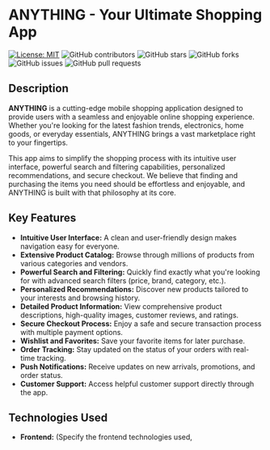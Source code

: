 # ANYTHING - Your Ultimate Shopping App

[![License: MIT](https://img.shields.io/badge/License-MIT-yellow.svg)](https://opensource.org/licenses/MIT)
![GitHub contributors](https://img.shields.io/github/contributors/YOUR_GITHUB_USERNAME/ANYTHING)
![GitHub stars](https://img.shields.io/github/stars/YOUR_GITHUB_USERNAME/ANYTHING)
![GitHub forks](https://img.shields.io/github/forks/YOUR_GITHUB_USERNAME/ANYTHING)
![GitHub issues](https://img.shields.io/github/issues/YOUR_GITHUB_USERNAME/ANYTHING)
![GitHub pull requests](https://img.shields.io/github/pulls/YOUR_GITHUB_USERNAME/ANYTHING)

## Description

**ANYTHING** is a cutting-edge mobile shopping application designed to provide users with a seamless and enjoyable online shopping experience. Whether you're looking for the latest fashion trends, electronics, home goods, or everyday essentials, ANYTHING brings a vast marketplace right to your fingertips.

This app aims to simplify the shopping process with its intuitive user interface, powerful search and filtering capabilities, personalized recommendations, and secure checkout. We believe that finding and purchasing the items you need should be effortless and enjoyable, and ANYTHING is built with that philosophy at its core.

## Key Features

* **Intuitive User Interface:** A clean and user-friendly design makes navigation easy for everyone.
* **Extensive Product Catalog:** Browse through millions of products from various categories and vendors.
* **Powerful Search and Filtering:** Quickly find exactly what you're looking for with advanced search filters (price, brand, category, etc.).
* **Personalized Recommendations:** Discover new products tailored to your interests and browsing history.
* **Detailed Product Information:** View comprehensive product descriptions, high-quality images, customer reviews, and ratings.
* **Secure Checkout Process:** Enjoy a safe and secure transaction process with multiple payment options.
* **Wishlist and Favorites:** Save your favorite items for later purchase.
* **Order Tracking:** Stay updated on the status of your orders with real-time tracking.
* **Push Notifications:** Receive updates on new arrivals, promotions, and order status.
* **Customer Support:** Access helpful customer support directly through the app.

## Technologies Used

* **Frontend:** (Specify the frontend technologies used,
